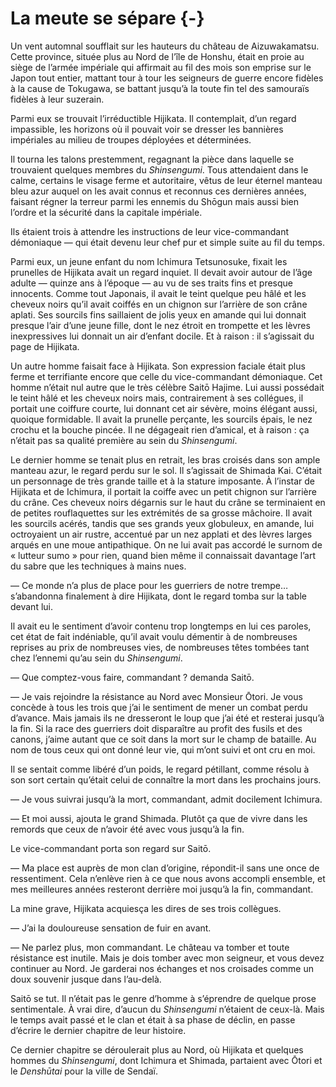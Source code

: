# La meute se sépare {-}

Un vent automnal soufflait sur les hauteurs du château de Aizuwakamatsu. Cette
province, située plus au Nord de l’île de Honshu, était en proie au siège de
l’armée impériale qui affirmait au fil des mois son emprise sur le Japon tout
entier, mattant tour à tour les seigneurs de guerre encore fidèles à la cause
de Tokugawa, se battant jusqu’à la toute fin tel des samouraïs fidèles à leur
suzerain.

Parmi eux se trouvait l’irréductible Hijikata. Il contemplait, d’un regard
impassible, les horizons où il pouvait voir se dresser les bannières impériales
au milieu de troupes déployées et déterminées.

Il tourna les talons prestemment, regagnant la pièce dans laquelle se
trouvaient quelques membres du *Shinsengumi*. Tous attendaient dans le calme,
certains le visage ferme et autoritaire, vêtus de leur éternel manteau bleu
azur auquel on les avait connus et reconnus ces dernières années, faisant
régner la terreur parmi les ennemis du Shōgun mais aussi bien l’ordre et la
sécurité dans la capitale impériale.

Ils étaient trois à attendre les instructions de leur vice-commandant
démoniaque — qui était devenu leur chef pur et simple suite au fil du temps.

Parmi eux, un jeune enfant du nom Ichimura Tetsunosuke, fixait les prunelles
de Hijikata avait un regard inquiet. Il devait avoir autour de l’âge adulte —
quinze ans à l’époque — au vu de ses traits fins et presque innocents. Comme
tout Japonais, il avait le teint quelque peu hâlé et les cheveux noirs qu’il
avait coiffés en un chignon sur l’arrière de son crâne aplati. Ses sourcils
fins saillaient de jolis yeux en amande qui lui donnait presque l’air d’une
jeune fille, dont le nez étroit en trompette et les lèvres inexpressives lui
donnait un air d’enfant docile. Et à raison : il s’agissait du page de
Hijikata.

Un autre homme faisait face à Hijikata. Son expression faciale était plus ferme
et terrifiante encore que celle du vice-commandant démoniaque. Cet homme
n’était nul autre que le très célèbre Saitō Hajime. Lui aussi possédait le
teint hâlé et les cheveux noirs mais, contrairement à ses collégues, il portait
une coiffure courte, lui donnant cet air sévère, moins élégant aussi, quoique
formidable. Il avait la prunelle perçante, les sourcils épais, le nez crochu et
la bouche pincée. Il ne dégageait rien d’amical, et à raison : ça n’était pas
sa qualité première au sein du *Shinsengumi*.

Le dernier homme se tenait plus en retrait, les bras croisés dans son ample
manteau azur, le regard perdu sur le sol. Il s’agissait de Shimada Kai. C’était
un personnage de très grande taille et à la stature imposante. À l’instar de
Hijikata et de Ichimura, il portait la coiffe avec un petit chignon sur
l’arrière du crâne. Ces cheveux noirs dégarnis sur le haut du crâne se
terminaient en de petites rouflaquettes sur les extrémités de sa grosse
mâchoire. Il avait les sourcils acérés, tandis que ses grands yeux globuleux,
en amande, lui octroyaient un air rustre, accentué par un nez applati et des
lèvres larges arqués en une moue antipathique. On ne lui avait pas accordé le
surnom de « lutteur sumo » pour rien, quand bien même il connaissait davantage
l’art du sabre que les techniques à mains nues.

— Ce monde n’a plus de place pour les guerriers de notre trempe… s’abandonna
finalement à dire Hijikata, dont le regard tomba sur la table devant lui.

Il avait eu le sentiment d’avoir contenu trop longtemps en lui ces paroles, cet
état de fait indéniable, qu’il avait voulu démentir à de nombreuses reprises
au prix de nombreuses vies, de nombreuses têtes tombées tant chez l’ennemi
qu’au sein du *Shinsengumi*.

— Que comptez-vous faire, commandant ? demanda Saitō.

— Je vais rejoindre la résistance au Nord avec Monsieur Ōtori. Je vous concède
à tous les trois que j’ai le sentiment de mener un combat perdu d’avance. Mais
jamais ils ne dresseront le loup que j’ai été et resterai jusqu’à la fin. Si la
race des guerriers doit disparaître au profit des fusils et des canons, j’aime
autant que ce soit dans la mort sur le champ de bataille. Au nom de tous ceux
qui ont donné leur vie, qui m’ont suivi et ont cru en moi.

Il se sentait comme libéré d’un poids, le regard pétillant, comme résolu à son
sort certain qu’était celui de connaître la mort dans les prochains jours.

— Je vous suivrai jusqu’à la mort, commandant, admit docilement Ichimura.

— Et moi aussi, ajouta le grand Shimada. Plutôt ça que de vivre dans les
remords que ceux de n’avoir été avec vous jusqu’à la fin.

Le vice-commandant porta son regard sur Saitō.

— Ma place est auprès de mon clan d’origine, répondit-il sans une once de
ressentiment. Cela n’enlève rien à ce que nous avons accompli ensemble, et mes
meilleures années resteront derrière moi jusqu’à la fin, commandant.

La mine grave, Hijikata acquiesça les dires de ses trois collègues.

— J’ai la douloureuse sensation de fuir en avant.

— Ne parlez plus, mon commandant. Le château va tomber et toute résistance est
inutile. Mais je dois tomber avec mon seigneur, et vous devez continuer au
Nord. Je garderai nos échanges et nos croisades comme un doux souvenir jusque
dans l’au-delà.

Saitō se tut. Il n’était pas le genre d’homme à s’éprendre de quelque prose
sentimentale. À vrai dire, d’aucun du *Shinsengumi* n’étaient de ceux-là. Mais
le temps avait passé et le clan et était à sa phase de déclin, en passe
d’écrire le dernier chapitre de leur histoire.

Ce dernier chapitre se déroulerait plus au Nord, où Hijikata et quelques hommes
du *Shinsengumi*, dont Ichimura et Shimada, partaient avec Ōtori et le
*Denshūtai* pour la ville de Sendaï.
